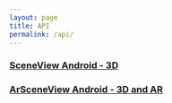 ```yaml
---
layout: page
title: API
permalink: /api/
---
```


### [SceneView Android - 3D](/api/sceneview-android/sceneview)

### [ArSceneView Android - 3D and AR](/api/sceneview-android/arsceneview)